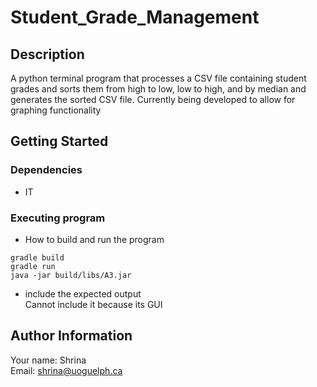 # Student_Grade_Management

## Description

A python terminal program that processes a CSV file containing student grades and sorts them from high to low, low to high, and by median and generates the sorted CSV file. Currently being developed to allow for graphing functionality

## Getting Started
### Dependencies

* IT 

### Executing program

* How to build and run the program
```
gradle build 
gradle run 
java -jar build/libs/A3.jar
```
* include the expected output<br />
Cannot include it because its GUI


## Author Information
Your name: Shrina<br />
Email: shrina@uoguelph.ca
